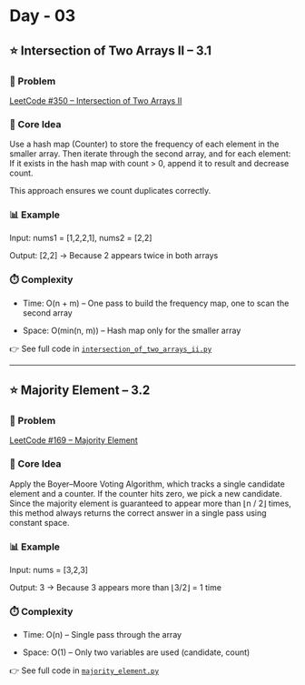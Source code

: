 # Day - 03
## ⭐️ Intersection of Two Arrays II – 3.1
### 🔗 Problem
[LeetCode #350 – Intersection of Two Arrays II](https://leetcode.com/problems/intersection-of-two-arrays-ii/description/)

### 🧠 Core Idea
Use a hash map (Counter) to store the frequency of each element in the smaller array.
Then iterate through the second array, and for each element:
If it exists in the hash map with count > 0, append it to result and decrease count.

This approach ensures we count duplicates correctly.

### 📊 Example
Input: nums1 = [1,2,2,1], nums2 = [2,2]

Output: [2,2] → Because 2 appears twice in both arrays

### ⏱️ Complexity
- Time: O(n + m) – One pass to build the frequency map, one to scan the second array

- Space: O(min(n, m)) – Hash map only for the smaller array

👉 See full code in [`intersection_of_two_arrays_ii.py`](https://github.com/lyushher/LeetCode-Python-Easy-DSA/blob/main/day-03/intersection_of_two_arrays_2.py)

---

## ⭐️ Majority Element – 3.2
### 🔗 Problem
[LeetCode #169 – Majority Element](https://leetcode.com/problems/majority-element/description/)

### 🧠 Core Idea
Apply the Boyer–Moore Voting Algorithm, which tracks a single candidate element and a counter.
If the counter hits zero, we pick a new candidate.
Since the majority element is guaranteed to appear more than ⌊n / 2⌋ times,
this method always returns the correct answer in a single pass using constant space.

### 📊 Example
Input: nums = [3,2,3]

Output: 3 → Because 3 appears more than ⌊3/2⌋ = 1 time

### ⏱️ Complexity
- Time: O(n) – Single pass through the array

- Space: O(1) – Only two variables are used (candidate, count)

👉 See full code in [`majority_element.py`](https://github.com/lyushher/LeetCode-Python-Easy-DSA/blob/main/day-03/majority_element.py)

